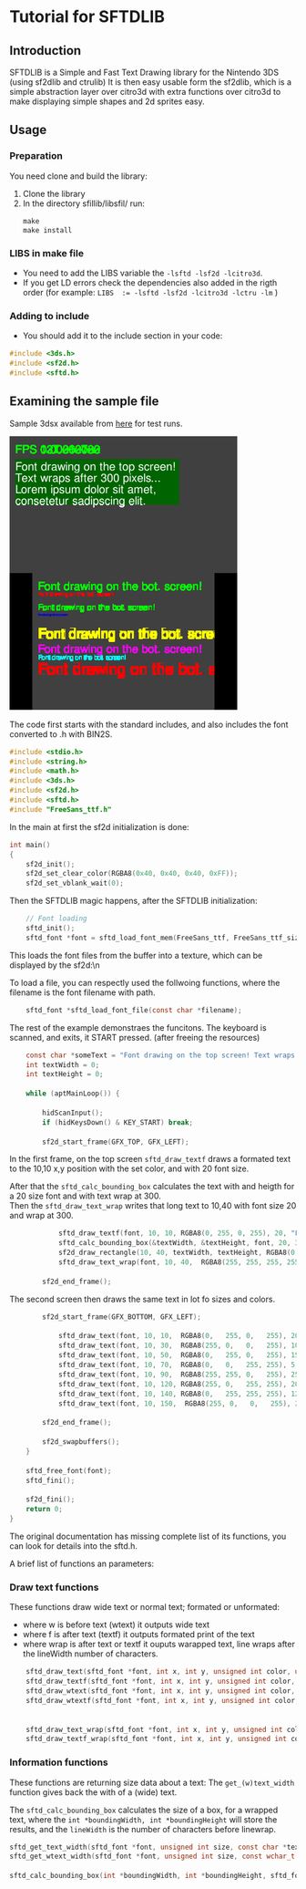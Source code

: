 # Tutorial for SFTDLIB

## Introduction

SFTDLIB is a Simple and Fast Text Drawing library for the Nintendo 3DS (using sf2dlib and ctrulib) It is then easy usable form the sf2dlib, which is a simple abstraction layer over citro3d with extra functions over citro3d to make displaying simple shapes and 2d sprites easy.

## Usage
### Preparation
You need clone and build the library:
1. Clone the library
2. In the directory sfillib/libsfil/ run:
    ```
    make
    make install
    ```

### LIBS in make file
* You need to add the LIBS variable the ```-lsftd -lsf2d -lcitro3d```.
* If  you get LD errors check the dependencies also added in the rigth order (for example: ```LIBS	:= -lsftd -lsf2d -lcitro3d -lctru -lm``` )

### Adding to include
* You should add it to the include section in your code: 
```c
#include <3ds.h>
#include <sf2d.h>
#include <sftd.h>
```

## Examining the sample file

Sample 3dsx available from [here](https://github.com/vargaviktor/sf2dlib/tree/master/sample) for test runs.

![Screenshot of sample](https://github.com/vargaviktor/sftdlib/blob/master/sftdlib_sample.png)

The code first starts with the standard includes, and also includes the font converted to .h with BIN2S.

```c
#include <stdio.h>
#include <string.h>
#include <math.h>
#include <3ds.h>
#include <sf2d.h>
#include <sftd.h>
#include "FreeSans_ttf.h"
```
In the main at first the sf2d initialization is done:
```c
int main()
{
	sf2d_init();
	sf2d_set_clear_color(RGBA8(0x40, 0x40, 0x40, 0xFF));
	sf2d_set_vblank_wait(0);
```
Then the SFTDLIB magic happens, after the SFTDLIB initialization:
```c
	// Font loading
	sftd_init();
	sftd_font *font = sftd_load_font_mem(FreeSans_ttf, FreeSans_ttf_size);
```
This loads the font files from the buffer into a texture, which can be displayed by the sf2d:\n

To load a file, you can respectly used the follwoing functions, where the filename is the font filename with path.

```c
	sftd_font *sftd_load_font_file(const char *filename);
```
The rest of the example demonstraes the funcitons.
The keyboard is scanned, and exits, it START pressed. (after freeing the resources)

```c
	const char *someText = "Font drawing on the top screen! Text wraps after 300 pixels... Lorem ipsum dolor sit amet, consetetur sadipscing elit.";
	int textWidth = 0;
	int textHeight = 0;

	while (aptMainLoop()) {

		hidScanInput();
		if (hidKeysDown() & KEY_START) break;

		sf2d_start_frame(GFX_TOP, GFX_LEFT);
```
In the first frame, on the top screen ```sftd_draw_textf``` draws a formated text to the 10,10 x,y position with the set color, and with 20 font size.

After that the ```sftd_calc_bounding_box``` calculates the text with and heigth for a 20 size font and with text wrap at 300. 		
Then the ```sftd_draw_text_wrap``` writes that long text to 10,40 with font size 20 and wrap at 300.

```c
			sftd_draw_textf(font, 10, 10, RGBA8(0, 255, 0, 255), 20, "FPS %f", sf2d_get_fps());
			sftd_calc_bounding_box(&textWidth, &textHeight, font, 20, 300, someText);
			sf2d_draw_rectangle(10, 40, textWidth, textHeight, RGBA8(0, 100, 0, 255));
			sftd_draw_text_wrap(font, 10, 40,  RGBA8(255, 255, 255, 255), 20, 300, someText);

		sf2d_end_frame();
```
The second screen then draws the same text in lot fo sizes and colors.
```c
		sf2d_start_frame(GFX_BOTTOM, GFX_LEFT);

			sftd_draw_text(font, 10, 10,  RGBA8(0,   255, 0,   255), 20, "Font drawing on the bot. screen!");
			sftd_draw_text(font, 10, 30,  RGBA8(255, 0,   0,   255), 10, "Font drawing on the bot. screen!");
			sftd_draw_text(font, 10, 50,  RGBA8(0,   255, 0,   255), 15, "Font drawing on the bot. screen!");
			sftd_draw_text(font, 10, 70,  RGBA8(0,   0,   255, 255), 5, "Font drawing on the bot. screen!");
			sftd_draw_text(font, 10, 90,  RGBA8(255, 255, 0,   255), 25, "Font drawing on the bot. screen!");
			sftd_draw_text(font, 10, 120, RGBA8(255, 0,   255, 255), 20, "Font drawing on the bot. screen!");
			sftd_draw_text(font, 10, 140, RGBA8(0,   255, 255, 255), 12, "Font drawing on the bot. screen!");
			sftd_draw_text(font, 10, 150,  RGBA8(255, 0,   0,   255), 28, "Font drawing on the bot. screen!");

		sf2d_end_frame();

		sf2d_swapbuffers();
	}

	sftd_free_font(font);
	sftd_fini();

	sf2d_fini();
	return 0;
}
```
The original documentation has missing complete list of its functions, you can look for details into the sftd.h.

A brief list of functions an parameters:

### Draw text functions
These functions draw wide text or normal text; formated or unformated:
* where w is before text (wtext) it outputs wide text
* where f is after text (textf) it outputs formated print of the text
* where wrap is after text or textf it ouputs warapped text, line wraps after the lineWidth number of characters. 
```c
	sftd_draw_text(sftd_font *font, int x, int y, unsigned int color, unsigned int size, const char *text);
	sftd_draw_textf(sftd_font *font, int x, int y, unsigned int color, unsigned int size, const char *text, ...);
	sftd_draw_wtext(sftd_font *font, int x, int y, unsigned int color, unsigned int size, const wchar_t *text);
	sftd_draw_wtextf(sftd_font *font, int x, int y, unsigned int color, unsigned int size, const wchar_t *text, ...);


	sftd_draw_text_wrap(sftd_font *font, int x, int y, unsigned int color, unsigned int size, unsigned int lineWidth, const char *text);
	sftd_draw_textf_wrap(sftd_font *font, int x, int y, unsigned int color, unsigned int size, unsigned int lineWidth, const char *text, ...);
```

### Information functions
These functions are returning size data about a text:
The ```get_(w)text_width``` function gives back the with of a (wide) text.

The ```sftd_calc_bounding_box``` calculates the size of a box, for a wrapped text, where the ```int *boundingWidth, int *boundingHeight``` will store the results, and the ```lineWidth``` is the number of characters before linewrap.

```c
sftd_get_text_width(sftd_font *font, unsigned int size, const char *text);
sftd_get_wtext_width(sftd_font *font, unsigned int size, const wchar_t *text);

sftd_calc_bounding_box(int *boundingWidth, int *boundingHeight, sftd_font *font, unsigned int size, unsigned int lineWidth, const char *text);
``` 




